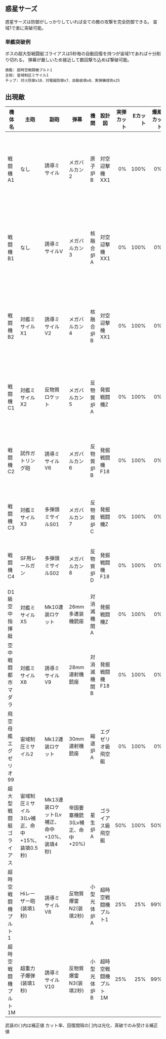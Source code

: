 ## 惑星サーズ

惑星サーズは防御がしっかりしていれば全ての敵の攻撃を完全防御できる。
宙域1で楽に突破可能。

### 単艦突破例

ボスの超大型戦闘艇ゴライアスは5秒毎の自動回復を持つが宙域1であれば十分削り切れる。
弾幕が厳しいため接近して数回撃ち込めば撃破可能。

```
旗艦: 超時空戦闘機プルト1
主砲: 宙域制圧ミサイル1
チップ: 対火防御x10、対電磁防御x7、自動装填x8、実弾錬成術x25
```

## 出現敵

<ul class="enemies-list"></ul>

| 機体名                 | 主砲                                           | 副砲                                        | 弾幕                            | 機関        | 設計図               | 実弾カット | Eカット | 爆風カット | 回避率 | 爆風回避率 | 回復間隔 | 登場ステージ                      |
|------------------------|------------------------------------------------|---------------------------------------------|---------------------------------|-------------|--------------------  |-----------:|--------:|-----------:|-------:|-----------:|----------|-----------------------------------|
| 戦闘機A1               | なし                                           | 誘導ミサイル                                | メガバルカン2                   | 原子炉B     | 対空迎撃機XX1        |         0% |    100% |         0% |    75% |        50% | なし     | 1、2、3、4、5、6、7、8、9、10     |
| 戦闘機B1               | なし                                           | 誘導ミサイルV                               | メガバルカン3                   | 核融合炉A   | 対空迎撃機XX1        |         0% |    100% |         0% |    75% |        50% | なし     | 1ボス、2、3、4、5、6、7、8、9、10 |
| 戦闘機B2               | 対艦ミサイルX1                                 | 誘導ミサイルV2                              | メガバルカン4                   | 核融合炉B   | 対空迎撃機XX1        |         0% |    100% |         0% |    75% |        50% | なし     | 2ボス、3、4、5、6、7、8、9、10    |
| 戦闘機C1               | 対艦ミサイルX2                                 | 反物質ロケット                              | メガバルカン5                   | 反物質炉A   | 発掘戦闘機Z          |         0% |    100% |         0% |    75% |        50% | なし     | 3ボス、4、5、6、7、8、9、10       |
| 戦闘機C2               | 試作ガトリング砲                               | 誘導ミサイルV6                              | メガバルカン6                   | 反物質炉B   | 発掘戦闘機F18        |         0% |    100% |         0% |    75% |        50% | なし     | 4ボス、5、6、7、8、9、10          |
| 戦闘機C3               | 対艦ミサイルX3                                 | 多弾頭ミサイルS01                           | メガバルカン7                   | 反物質炉C   | 発掘戦闘機Z          |         0% |    100% |         0% |    75% |        50% | なし     | 5ボス、6、7、8、9、10             |
| 戦闘機C4               | SF用レールガン                                 | 多弾頭ミサイルS02                           | メガバルカン8                   | 反物質炉D   | 発掘戦闘機F18        |         0% |    100% |         0% |    75% |        50% | なし     | 6ボス、7、8、9、10                |
| D1級空中指揮艇         | 対艦ミサイルX5                                 | Mk10連装ロケット                            | 26mm多連装機銃座                | 対消滅機関A | 発掘戦闘機Z          |         0% |    100% |         0% |    75% |        50% | なし     | 7ボス、8、9、10                   |
| 空中戦闘都市マダラ     | 対艦ミサイルX6                                 | 誘導ミサイルV9                              | 28mm速射機銃座                  | 対消滅機関B | 発掘戦闘機F18        |         0% |    100% |         0% |    75% |        50% | なし     | 8ボス、9、10                      |
| 飛空母艦エグゼリオ99   | 宙域制圧ミサイル2                              | Mk12連装ロケット                            | 30mm速射機銃座                  | 縮退炉A     | エグゼリオ級飛空艇   |         0% |    100% |         0% |    75% |        50% | なし     | 9ボス、10                         |
| 超大型戦闘艇ゴライアス | 宙域制圧ミサイル3(Lv補正、命中+15%、装填0.5秒) | Mk13連装ロケット(Lv補正、命中+10%、装填4秒) | 帝国要塞機銃3(Lv補正、命中+20%) | 星生炉A     | ゴライアス級飛空艇   |        50% |    100% |        50% |    20% |        60% | 5秒      | 10ボス                            |
| 超時空戦闘機プルト1    | Hiレーザー砲(装填1秒)                          | 誘導ミサイルV8                              | 反物質爆雷N2(装填2秒)           | 小型光体炉A | 超時空戦闘機プルト1  |        25% |     25% |        99% |    99% |         0% | 1200秒   | 10裏ボス(覚醒以下)                |
| 超時空戦闘機プルト1M   | 超重力子爆弾(装填1秒)                          | 誘導ミサイルV10                             | 反物質爆雷N3(装填2秒)           | 小型光体炉B | 超時空戦闘機プルト1M |        25% |     25% |        99% |    99% |         0% | 1200秒   | 10裏ボス(光化以上)                |

武装の( )内は補正値
カット率、回復間隔の[ ]内は光化、真破でのみ受ける補正値
